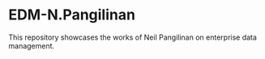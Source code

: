 # EDM-N.Pangilinan
This repository showcases the works of Neil Pangilinan on enterprise data management.
